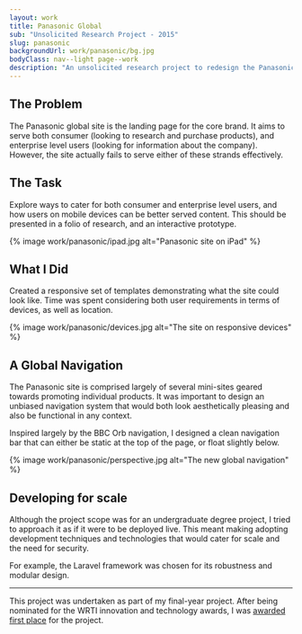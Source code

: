```yaml
---
layout: work
title: Panasonic Global
sub: "Unsolicited Research Project - 2015"
slug: panasonic
backgroundUrl: work/panasonic/bg.jpg
bodyClass: nav--light page--work
description: "An unsolicited research project to redesign the Panasonic Global landing site. Design and development."
---
```


<div class="inner-columns inner-columns--work">
    <div class="inner-columns__col">
        <h2>The Problem</h2>
        <p>The Panasonic global site is the landing page for the core brand. It aims to serve both consumer (looking to research and purchase products), and enterprise level users (looking for information about the company). However, the site actually fails to serve either of these strands effectively.</p>
    </div>
    <div class="inner-columns__col">
        <h2>The Task</h2>
        <p>Explore ways to cater for both consumer and enterprise level users, and how users on mobile devices can be better served content. This should be presented in a folio of research, and an interactive prototype.</p>
    </div>
</div>

{% image work/panasonic/ipad.jpg alt="Panasonic site on iPad" %}

<div class="page__article--inner">
    <h2>What I Did</h2>
    <p>Created a responsive set of templates demonstrating what the site could look like. Time was spent considering both user requirements in terms of devices, as well as location.</p>
</div>
{% image work/panasonic/devices.jpg alt="The site on responsive devices" %}

<div class="page__article--inner">
    <h2>A Global Navigation</h2>
    <p>The Panasonic site is comprised largely of several mini-sites geared towards promoting individual products. It was important to design an unbiased navigation system that would both look aesthetically pleasing and also be functional in any context.</p>
    <p>Inspired largely by the BBC Orb navigation, I designed a clean navigation bar that can either be static at the top of the page, or float slightly below.</p>
</div>

{% image work/panasonic/perspective.jpg alt="The new global navigation" %}

<div class="page__article--inner">
    <h2>Developing for scale</h2>
    <p>Although the project scope was for an undergraduate degree project, I tried to approach it as if it were to be deployed live. This meant making adopting development techniques and technologies that would cater for scale and the need for security.</p>
    <p>For example, the Laravel framework was chosen for its robustness and modular design.</p>
    <hr>
    <p>This project was undertaken as part of my final-year project. After being nominated for the WRTI innovation and technology awards, I was <a href="http://official.blog.solent.ac.uk/press-releases/bridging-the-innovation-gap-from-necessity-to-invention/">awarded first place</a> for the project.</p>
</div>